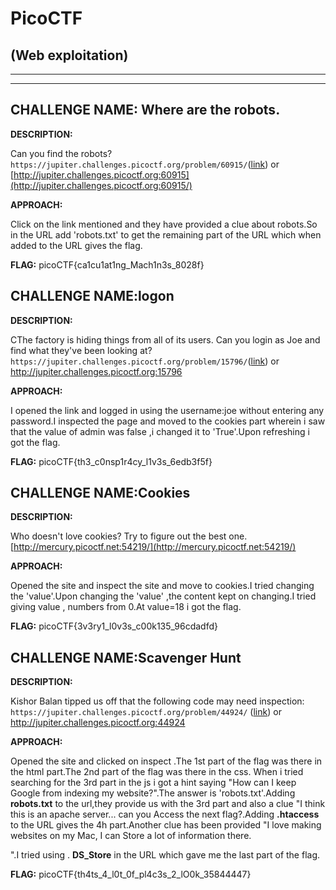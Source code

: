 # **PicoCTF**

## **(Web exploitation)**
----------------------------------------
----------------------------------------

**CHALLENGE NAME: Where are the robots.**
---------------------------------------

**DESCRIPTION:**

Can you find the robots? `https://jupiter.challenges.picoctf.org/problem/60915/`([link](https://jupiter.challenges.picoctf.org/problem/60915/)) or [http://jupiter.challenges.picoctf.org:60915](http://jupiter.challenges.picoctf.org:60915/)

**APPROACH:**

Click on the link mentioned and they have provided a clue about robots.So in the URL add &#39;robots.txt&#39; to get the remaining part of the URL which when added to the URL gives the flag.

**FLAG:** picoCTF{ca1cu1at1ng\_Mach1n3s\_8028f}

**CHALLENGE NAME:logon**
-------------------------

**DESCRIPTION:**

CThe factory is hiding things from all of its users. Can you login as Joe and find what they&#39;ve been looking at?`https://jupiter.challenges.picoctf.org/problem/15796/`([link](https://jupiter.challenges.picoctf.org/problem/15796/)) or http://jupiter.challenges.picoctf.org:15796

**APPROACH:**

I opened the link and logged in using the username:joe without entering any password.I inspected the page and moved to the cookies part wherein i saw that the value of admin was false ,i changed it to &#39;True&#39;.Upon refreshing i got the flag.

**FLAG:** picoCTF{th3\_c0nsp1r4cy\_l1v3s\_6edb3f5f}

**CHALLENGE NAME:Cookies**
----------------------------------------

**DESCRIPTION:**

Who doesn&#39;t love cookies? Try to figure out the best one.[http://mercury.picoctf.net:54219/](http://mercury.picoctf.net:54219/)

**APPROACH:**

Opened the site and inspect the site and move to cookies.I tried changing the &#39;value&#39;.Upon changing the &#39;value&#39; ,the content kept on changing.I tried giving value , numbers from 0.At value=18 i got the flag.

**FLAG:** picoCTF{3v3ry1\_l0v3s\_c00k135\_96cdadfd}

**CHALLENGE NAME:Scavenger Hunt**
----------------------------------

**DESCRIPTION:**

Kishor Balan tipped us off that the following code may need inspection: `https://jupiter.challenges.picoctf.org/problem/44924/` ([link](https://jupiter.challenges.picoctf.org/problem/44924/)) or http://jupiter.challenges.picoctf.org:44924

**APPROACH:**

Opened the site and clicked on inspect .The 1st part of the flag was there in the html part.The 2nd part of the flag was there in the css. When i tried searching for the 3rd part in the js i got a hint saying &quot;How can I keep Google from indexing my website?&quot;.The answer is &#39;robots.txt&#39;.Adding **robots.txt** to the url,they provide us with the 3rd part and also a clue &quot;I think this is an apache server... can you Access the next flag?.Adding **.htaccess** to the URL gives the 4h part.Another clue has been provided &quot;I love making websites on my Mac, I can Store a lot of information there.

&quot;.I tried using . **DS\_Store** in the URL which gave me the last part of the flag.

**FLAG:** picoCTF{th4ts\_4\_l0t\_0f\_pl4c3s\_2\_lO0k\_35844447}

